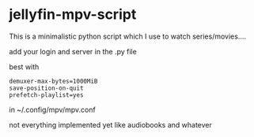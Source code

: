 # jellyfin-mpv-script
This is a minimalistic python script which I use to watch series/movies....

add your login and server in the .py file

best with 

```
demuxer-max-bytes=1000MiB
save-position-on-quit
prefetch-playlist=yes
```
in ~/.config/mpv/mpv.conf

not everything implemented yet like audiobooks and whatever